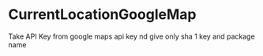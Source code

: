 # CurrentLocationGoogleMap
Take API Key from google maps api key
nd give only sha 1 key and package name
